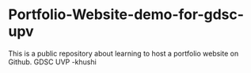 # Portfolio-Website-demo-for-gdsc-upv
This is a public repository about learning to host a portfolio website on Github.
GDSC UVP
-khushi

